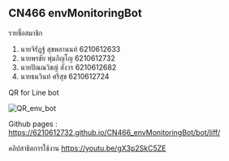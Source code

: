 ## CN466 envMonitoringBot
รายชื่อสมาชิก
1. นายจิรัฏฐ์ สุขพลานนท์ 6210612633
2. นายพรชัย พุ่มภิญโญ 6210612732
3. นายปัณณวิชญ์ สังวร 6210612682
4. นายธนวินท์ ศรีสุข 6210612724

QR for Line bot

![QR_env_bot](https://user-images.githubusercontent.com/60337843/208935124-c4d3f8f7-c141-4d33-9591-a29be6bccd36.PNG)

Github pages : https://6210612732.github.io/CN466_envMonitoringBot/bot/liff/

คลิปสาธิตการใช้งาน https://youtu.be/gX3p2SkC5ZE

